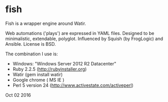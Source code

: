 # fish
 
Fish is a wrapper engine around Watir.

Web automations ('plays') are expressed in YAML files.
Designed to be minimalistic, extendable, polyglot.
Influenced by Squish (by FrogLogic) and Ansible.
License is BSD.


The combination I use is:

- Windows: "Windows Server 2012 R2 Datacenter"
- Ruby 2.2.5 (http://rubyinstaller.org)
- Watir (gem install watir)
- Google chrome ( MS IE )
- Perl 5 version 24 (http://www.activestate.com/activeperl)


Oct 02 2016

